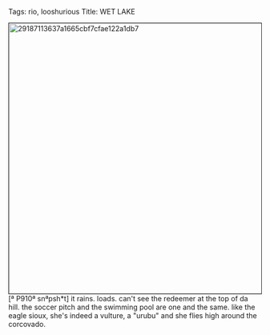 Tags: rio, looshurious
Title: WET LAKE
  
<p><img src="https://objects.hbvu.su/blotpix/looshurious/IMG_638453837.jpeg" width=540 height=540 alt="29187113637a1665cbf7cfae122a1db7" border=1>
[ª P910ª snªpsh*t] it rains. loads.  
can't see the redeemer at the top of da hill.  
the soccer pitch and the swimming pool are one and the same.  
like the eagle sioux, she's indeed a vulture, a "urubu" and she flies high around the corcovado.  